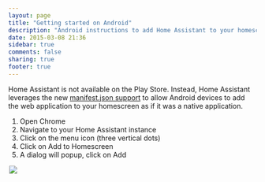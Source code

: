 ```yaml
---
layout: page
title: "Getting started on Android"
description: "Android instructions to add Home Assistant to your homescreen."
date: 2015-03-08 21:36
sidebar: true
comments: false
sharing: true
footer: true
---
```


Home Assistant is not available on the Play Store. Instead, Home Assistant leverages the new [manifest.json support](https://w3c.github.io/manifest/) to allow Android devices to add the web application to your homescreen as if it was a native application.

  1. Open Chrome
  2. Navigate to your Home Assistant instance
  3. Click on the menu icon (three vertical dots)
  4. Click on Add to Homescreen
  5. A dialog will popup, click on Add

<p class='img' style='width:500px; margin-left: auto; margin-right: auto;'>
<img src='/images/screenshots/android-homescreen-guide.gif' />
</p>
